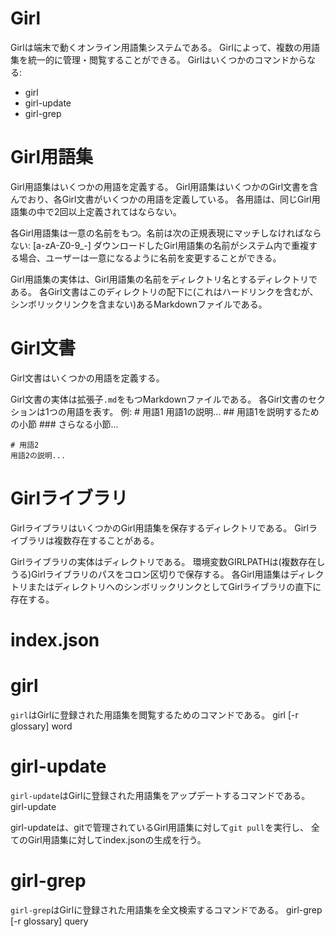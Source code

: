 # Girl
Girlは端末で動くオンライン用語集システムである。
Girlによって、複数の用語集を統一的に管理・閲覧することができる。
Girlはいくつかのコマンドからなる:
* girl
* girl-update
* girl-grep

# Girl用語集
Girl用語集はいくつかの用語を定義する。
Girl用語集はいくつかのGirl文書を含んでおり、各Girl文書がいくつかの用語を定義している。
各用語は、同じGirl用語集の中で2回以上定義されてはならない。

各Girl用語集は一意の名前をもつ。名前は次の正規表現にマッチしなければならない:
    [a-zA-Z0-9_-]
ダウンロードしたGirl用語集の名前がシステム内で重複する場合、ユーザーは一意になるように名前を変更することができる。

Girl用語集の実体は、Girl用語集の名前をディレクトリ名とするディレクトリである。
各Girl文書はこのディレクトリの配下に(これはハードリンクを含むが、シンボリックリンクを含まない)あるMarkdownファイルである。

# Girl文書
Girl文書はいくつかの用語を定義する。

Girl文書の実体は拡張子`.md`をもつMarkdownファイルである。
各Girl文書のセクションは1つの用語を表す。
例:
    # 用語1
    用語1の説明...
    ## 用語1を説明するための小節
    ### さらなる小節...

    # 用語2
    用語2の説明...

# Girlライブラリ
GirlライブラリはいくつかのGirl用語集を保存するディレクトリである。
Girlライブラリは複数存在することがある。

Girlライブラリの実体はディレクトリである。
環境変数GIRLPATHは(複数存在しうる)Girlライブラリのパスをコロン区切りで保存する。
各Girl用語集はディレクトリまたはディレクトリへのシンボリックリンクとしてGirlライブラリの直下に存在する。

# index.json

# girl
`girl`はGirlに登録された用語集を閲覧するためのコマンドである。
    girl [-r glossary] word

# girl-update
`girl-update`はGirlに登録された用語集をアップデートするコマンドである。
    girl-update

girl-updateは、gitで管理されているGirl用語集に対して`git pull`を実行し、
全てのGirl用語集に対してindex.jsonの生成を行う。

# girl-grep
`girl-grep`はGirlに登録された用語集を全文検索するコマンドである。
    girl-grep [-r glossary] query
